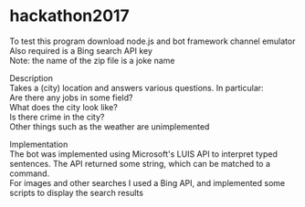 # hackathon2017

To test this program download node.js and bot framework channel emulator <br />
Also required is a Bing search API key <br />
Note: the name of the zip file is a joke name<br /> 

Description <br />
Takes a (city) location and answers various questions. In particular:<br />
  Are there any jobs in some field? <br />
  What does the city look like? <br />
  Is there crime in the city? <br />
Other things such as the weather are unimplemented <br />

Implementation <br />
The bot was implemented using Microsoft's LUIS API to interpret typed sentences. The API returned some string, which can be matched to a command. <br />
For images and other searches I used a Bing API, and implemented some scripts to display the search results <br />

